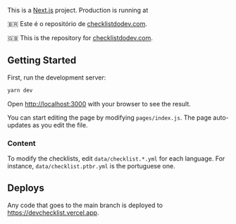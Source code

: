This is a [Next.js](https://nextjs.org/) project. Production is running at

🇧🇷 Este é o repositório de [checklistdodev.com](checklistdodev.com).

🇬🇧 This is the repository for [checklistdodev.com](checklistdodev.com).

## Getting Started

First, run the development server:

```bash
yarn dev
```

Open [http://localhost:3000](http://localhost:3000) with your browser to see the result.

You can start editing the page by modifying `pages/index.js`. The page auto-updates as you edit the file.

### Content

To modify the checklists, edit `data/checklist.*.yml` for each language. For
instance, `data/checklist.ptbr.yml` is the portuguese one.

## Deploys

Any code that goes to the main branch is deployed to https://devchecklist.vercel.app.
